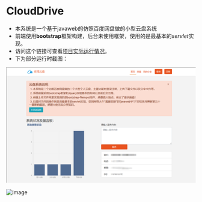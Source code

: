# CloudDrive
* 本系统是一个基于javaweb的仿照百度网盘做的小型云盘系统 
* 前端使用**bootstrap**框架构建，后台未使用框架，使用的是最基本的*servlet*实现。
* 访问这个链接可查看[项目实际运行情况](http://47.107.160.68:8080/CloudDrive/)。
* 下为部分运行时截图：

![image](https://github.com/magentaLi/CloudDrive/blob/master/screenshots/img_1.png)

![image](https://github.com/magentaLi/CloudDrive/blob/master/screenshots/img_2.png)
